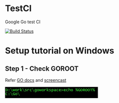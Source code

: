 # TestCI
Google Go test CI


[![Build Status](https://travis-ci.org/dattachandan/TestCI.svg?branch=master)](https://travis-ci.org/dattachandan/TestCI)


Setup tutorial on Windows
=========


## Step 1 - Check GOROOT 


Refer [GO docs](http://golang.org/doc/code.html) and [screencast](https://www.youtube.com/watch?v=XCsL89YtqCs)

![Check GOROOT ](/snaps/1.jpg?raw=true "Check GOROOT ")